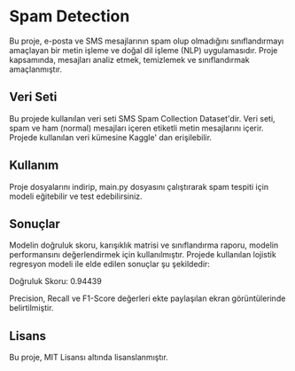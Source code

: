 # Spam Detection
Bu proje, e-posta ve SMS mesajlarının spam olup olmadığını sınıflandırmayı amaçlayan bir metin işleme ve doğal dil işleme (NLP) uygulamasıdır. Proje kapsamında, mesajları analiz etmek, temizlemek ve sınıflandırmak amaçlanmıştır.
## Veri Seti
Bu projede kullanılan veri seti SMS Spam Collection Dataset'dir. Veri seti, spam ve ham (normal) mesajları içeren etiketli metin mesajlarını içerir. Projede kullanılan veri kümesine Kaggle' dan erişilebilir.
## Kullanım
Proje dosyalarını indirip, main.py dosyasını çalıştırarak spam tespiti için modeli eğitebilir ve test edebilirsiniz.
## Sonuçlar
Modelin doğruluk skoru, karışıklık matrisi ve sınıflandırma raporu, modelin performansını değerlendirmek için kullanılmıştır. Projede kullanılan lojistik regresyon modeli ile elde edilen sonuçlar şu şekildedir:

Doğruluk Skoru: 0.94439

Precision, Recall ve F1-Score değerleri ekte paylaşılan ekran görüntülerinde belirtilmiştir.
## Lisans
Bu proje, MIT Lisansı altında lisanslanmıştır.





